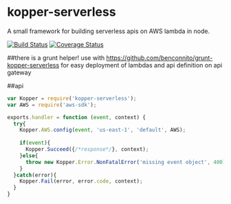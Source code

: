 # kopper-serverless
A small framework for building serverless apis on AWS lambda in node.

[![Build Status](https://travis-ci.org/benconnito/kopper-serverless.svg)](https://travis-ci.org/benconnito/kopper-serverless)
[![Coverage Status](https://coveralls.io/repos/github/benconnito/kopper-serverless/badge.svg?branch=master)](https://coveralls.io/github/benconnito/kopper-serverless?branch=master)

##there is a grunt helper!
use with https://github.com/benconnito/grunt-kopper-serverless for easy deployment of lambdas and api definition on api gateway

##api
```javascript
var Kopper = require('kopper-serverless');
var AWS = require('aws-sdk');

exports.handler = function (event, context) {
  try{
    Kopper.AWS.config(event, 'us-east-1', 'default', AWS);
    
    if(event){
      Kopper.Succeed({/*response*/}, context);
    }else{
      throw new Kopper.Error.NonFatalError('missing event object', 400);
    }
  }catch(error){
    Kopper.Fail(error, error.code, context);
  }
}
```
